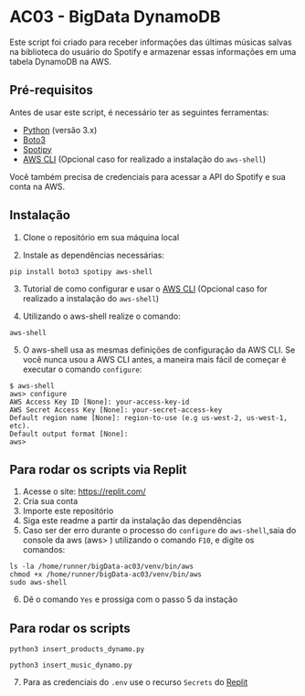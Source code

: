 # AC03 - BigData DynamoDB

Este script foi criado para receber informações das últimas músicas salvas na biblioteca do usuário do Spotify e armazenar essas informações em uma tabela DynamoDB na AWS.

## Pré-requisitos

Antes de usar este script, é necessário ter as seguintes ferramentas:

- [Python](https://www.python.org/downloads/) (versão 3.x)
- [Boto3](https://boto3.amazonaws.com/v1/documentation/api/latest/index.html)
- [Spotipy](https://spotipy.readthedocs.io/en/2.19.0/)
- [AWS CLI](https://docs.aws.amazon.com/pt_br/cli/latest/userguide/cli-chap-configure.html) (Opcional caso for realizado a instalação do `aws-shell`)

Você também precisa de credenciais para acessar a API do Spotify e sua conta na AWS.

## Instalação

1. Clone o repositório em sua máquina local

2. Instale as dependências necessárias:

```shell
pip install boto3 spotipy aws-shell
```

3. Tutorial de como configurar e usar o [AWS CLI](https://www.youtube.com/watch?v=yl6G_wRmubs&ab_channel=PrimusLearning) (Opcional caso for realizado a instalação do `aws-shell`)

4. Utilizando o aws-shell realize o comando:

```shell
aws-shell
```

5. O aws-shell usa as mesmas definições de configuração da AWS CLI. Se você nunca usou a AWS CLI antes, a maneira mais fácil de começar é executar o comando `configure`:

```shell
$ aws-shell
aws> configure
AWS Access Key ID [None]: your-access-key-id
AWS Secret Access Key [None]: your-secret-access-key
Default region name [None]: region-to-use (e.g us-west-2, us-west-1, etc).
Default output format [None]:
aws>
```
## Para rodar os scripts via Replit

1. Acesse o site: https://replit.com/
2. Cria sua conta
3. Importe este repositório
4. Siga este readme a partir da instalação das dependências
5. Caso ser der erro durante o processo do `configure` do `aws-shell`,saia do console da aws (aws> ) utilizando o comando `F10`, e digite os comandos:

```shell
ls -la /home/runner/bigData-ac03/venv/bin/aws
chmod +x /home/runner/bigData-ac03/venv/bin/aws
sudo aws-shell
```

6. Dê o comando `Yes` e prossiga com o passo 5 da instação

## Para rodar os scripts

```shell
python3 insert_products_dynamo.py
```

```shell
python3 insert_music_dynamo.py
```

7. Para as credenciais do `.env` use o recurso `Secrets` do [Replit](https://docs.replit.com/programming-ide/workspace-features/storing-sensitive-information-environment-variables)